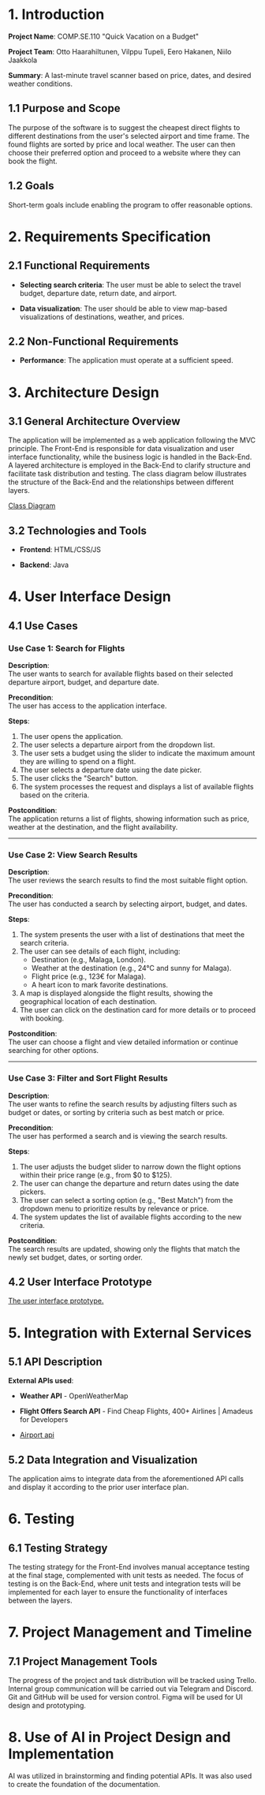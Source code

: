 # 1. Introduction 

  

**Project Name**: COMP.SE.110 "Quick Vacation on a Budget" 

  

**Project Team**: Otto Haarahiltunen, Vilppu Tupeli, Eero Hakanen, Niilo Jaakkola 

  

**Summary**: A last-minute travel scanner based on price, dates, and desired weather conditions. 

  

## 1.1 Purpose and Scope 

  

The purpose of the software is to suggest the cheapest direct flights to different destinations from the user's selected airport and time frame. The found flights are sorted by price and local weather. The user can then choose their preferred option and proceed to a website where they can book the flight. 

  

## 1.2 Goals 

  

Short-term goals include enabling the program to offer reasonable options. 

  

# 2. Requirements Specification 

  

## 2.1 Functional Requirements 

  

- **Selecting search criteria**: The user must be able to select the travel budget, departure date, return date, and airport. 

- **Data visualization**: The user should be able to view map-based visualizations of destinations, weather, and prices. 

  

## 2.2 Non-Functional Requirements 

  

- **Performance**: The application must operate at a sufficient speed. 

  

# 3. Architecture Design 

  

## 3.1 General Architecture Overview 

  

The application will be implemented as a web application following the MVC principle. The Front-End is responsible for data visualization and user interface functionality, while the business logic is handled in the Back-End. A layered architecture is employed in the Back-End to clarify structure and facilitate task distribution and testing. The class diagram below illustrates the structure of the Back-End and the relationships between different layers. 

  

[Class Diagram](https://drive.google.com/file/d/1OiQVkGx7B5HnSlQVauICjwz9y3TbM1ZT/preview) 

  

## 3.2 Technologies and Tools 

  

- **Frontend**: HTML/CSS/JS 

- **Backend**: Java 

  

# 4. User Interface Design 

  

## 4.1 Use Cases 

### Use Case 1: Search for Flights

**Description**:  
The user wants to search for available flights based on their selected departure airport, budget, and departure date.

**Precondition**:  
The user has access to the application interface.

**Steps**:
1. The user opens the application.
2. The user selects a departure airport from the dropdown list.
3. The user sets a budget using the slider to indicate the maximum amount they are willing to spend on a flight.
4. The user selects a departure date using the date picker.
5. The user clicks the "Search" button.
6. The system processes the request and displays a list of available flights based on the criteria.

**Postcondition**:  
The application returns a list of flights, showing information such as price, weather at the destination, and the flight availability.

---

### Use Case 2: View Search Results

**Description**:  
The user reviews the search results to find the most suitable flight option.

**Precondition**:  
The user has conducted a search by selecting airport, budget, and dates.

**Steps**:
1. The system presents the user with a list of destinations that meet the search criteria.
2. The user can see details of each flight, including:
   - Destination (e.g., Malaga, London).
   - Weather at the destination (e.g., 24°C and sunny for Malaga).
   - Flight price (e.g., 123€ for Malaga).
   - A heart icon to mark favorite destinations.
3. A map is displayed alongside the flight results, showing the geographical location of each destination.
4. The user can click on the destination card for more details or to proceed with booking.

**Postcondition**:  
The user can choose a flight and view detailed information or continue searching for other options.

---

### Use Case 3: Filter and Sort Flight Results

**Description**:  
The user wants to refine the search results by adjusting filters such as budget or dates, or sorting by criteria such as best match or price.

**Precondition**:  
The user has performed a search and is viewing the search results.

**Steps**:
1. The user adjusts the budget slider to narrow down the flight options within their price range (e.g., from $0 to $125).
2. The user can change the departure and return dates using the date pickers.
3. The user can select a sorting option (e.g., "Best Match") from the dropdown menu to prioritize results by relevance or price.
4. The system updates the list of available flights according to the new criteria.

**Postcondition**:  
The search results are updated, showing only the flights that match the newly set budget, dates, or sorting order.
  

## 4.2 User Interface Prototype 

  

[The user interface prototype.](https://www.figma.com/proto/3Z0nJM7AmZo1X4sag637eH/Prototype?node-id=32-54&node-type=canvas&t=vkOqLgQTHZ5XPx7T-0&scaling=min-zoom&content-scaling=fixed&starting-point-node-id=52%3A248) 

  

# 5. Integration with External Services 

  

## 5.1 API Description 

   

**External APIs used**: 

  

- **Weather API** - OpenWeatherMap 

- **Flight Offers Search API** - Find Cheap Flights, 400+ Airlines | Amadeus for Developers 

- [Airport api](https://www.flightsfrom.com/) 

  

## 5.2 Data Integration and Visualization 

  

The application aims to integrate data from the aforementioned API calls and display it according to the prior user interface plan. 

  

# 6. Testing 

  

## 6.1 Testing Strategy 

  

The testing strategy for the Front-End involves manual acceptance testing at the final stage, complemented with unit tests as needed. The focus of testing is on the Back-End, where unit tests and integration tests will be implemented for each layer to ensure the functionality of interfaces between the layers. 

  

# 7. Project Management and Timeline 

  

## 7.1 Project Management Tools 

  

The progress of the project and task distribution will be tracked using Trello. Internal group communication will be carried out via Telegram and Discord. Git and GitHub will be used for version control. Figma will be used for UI design and prototyping. 

  

# 8. Use of AI in Project Design and Implementation 

  

AI was utilized in brainstorming and finding potential APIs. It was also used to create the foundation of the documentation. 
